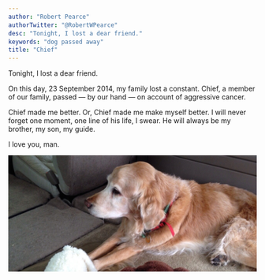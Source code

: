 ```yaml
---
author: "Robert Pearce"
authorTwitter: "@RobertWPearce"
desc: "Tonight, I lost a dear friend."
keywords: "dog passed away"
title: "Chief"
---
```


Tonight, I lost a dear friend.

On this day, 23 September 2014, my family lost a constant. Chief, a member of our family, passed &mdash; by our hand &mdash; on account of aggressive cancer.

Chief made me better. Or, Chief made me make myself better.
I will never forget one moment, one line of his life, I swear.
He will always be my brother, my son, my guide.

I love you, man.

![Chief, an old golden retriever](/images/chief.jpg)
